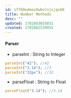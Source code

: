 ```yaml
---
id: sf769edmos8wbolnjsjqs60
title: Number Methods
desc: ""
updated: 1702883655031
created: 1702882539955
---
```


#### Parser

- parseInt
  : String to Integer

```js
parseInt("42"); //42
parseInt("3.14"); //3
parseInt("32px"); //32
```

- parseFloat
  : String to Float

```js
parseFloat("3.14"); //3.14
```
